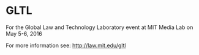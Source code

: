# GLTL
For the Global Law and Technology Laboratory event at MIT Media Lab on May 5-6, 2016

For more information see: http://law.mit.edu/gltl
